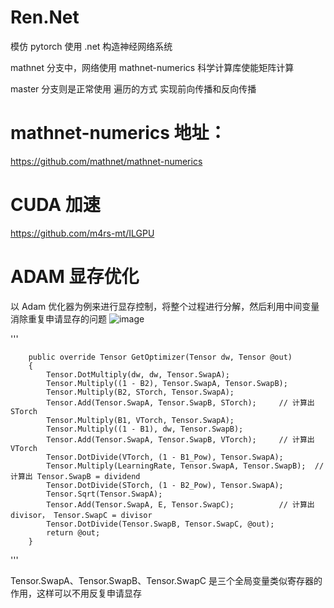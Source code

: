 # Ren.Net
模仿 pytorch 使用 .net 构造神经网络系统

mathnet 分支中，网络使用 mathnet-numerics 科学计算库使能矩阵计算

master 分支则是正常使用 遍历的方式 实现前向传播和反向传播

# mathnet-numerics 地址：
https://github.com/mathnet/mathnet-numerics

# CUDA 加速
https://github.com/m4rs-mt/ILGPU

# ADAM 显存优化
以 Adam 优化器为例来进行显存控制，将整个过程进行分解，然后利用中间变量消除重复申请显存的问题
![image](https://user-images.githubusercontent.com/26969703/140619034-0bb65d69-1112-4a65-90ad-cafbc76fd8a2.png)

'''

        public override Tensor GetOptimizer(Tensor dw, Tensor @out)
        {
            Tensor.DotMultiply(dw, dw, Tensor.SwapA);
            Tensor.Multiply((1 - B2), Tensor.SwapA, Tensor.SwapB);
            Tensor.Multiply(B2, STorch, Tensor.SwapA);
            Tensor.Add(Tensor.SwapA, Tensor.SwapB, STorch);     // 计算出 STorch
            Tensor.Multiply(B1, VTorch, Tensor.SwapA);
            Tensor.Multiply((1 - B1), dw, Tensor.SwapB);
            Tensor.Add(Tensor.SwapA, Tensor.SwapB, VTorch);     // 计算出 VTorch
            Tensor.DotDivide(VTorch, (1 - B1_Pow), Tensor.SwapA);
            Tensor.Multiply(LearningRate, Tensor.SwapA, Tensor.SwapB);  // 计算出 Tensor.SwapB = dividend
            Tensor.DotDivide(STorch, (1 - B2_Pow), Tensor.SwapA);
            Tensor.Sqrt(Tensor.SwapA);
            Tensor.Add(Tensor.SwapA, E, Tensor.SwapC);          // 计算出 divisor， Tensor.SwapC = divisor
            Tensor.DotDivide(Tensor.SwapB, Tensor.SwapC, @out);
            return @out;
        }
        
'''

Tensor.SwapA、Tensor.SwapB、Tensor.SwapC 是三个全局变量类似寄存器的作用，这样可以不用反复申请显存
